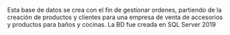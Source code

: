Esta base de datos se crea con el fin de gestionar ordenes, partiendo de la creación de productos y clientes para una empresa de venta de accesorios y productos para baños y cocinas.
La BD fue creada en SQL Server 2019
